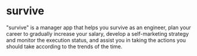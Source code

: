 # survive
"survive" is a manager app that helps you survive as an engineer, plan your career to gradually increase your salary, develop a self-marketing strategy and monitor the execution status, and assist you in taking the actions you should take according to the trends of the time.
